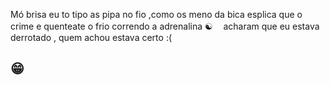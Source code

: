 Mó brisa eu to tipo as pipa no fio ,como os meno da bica esplica que o crime e quenteate o frio correndo a adrenalina ☯ㅤ
acharam que eu estava derrotado , quem achou estava certo :(
<h2>&#128513;</h2>
